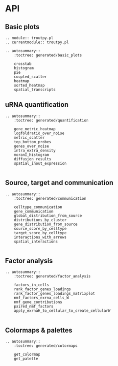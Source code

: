 # API

## Basic plots

```{eval-rst}
.. module:: troutpy.pl
.. currentmodule:: troutpy.pl

.. autosummary::
    :toctree: generated/basic_plots
    
    crosstab
    histogram
    pie
    coupled_scatter
    heatmap
    sorted_heatmap
    spatial_transcripts
```

## uRNA quantification

```{eval-rst}
.. autosummary::
    :toctree: generated/quantification
    
    gene_metric_heatmap
    logfoldratio_over_noise
    metric_scatter
    top_bottom_probes
    genes_over_noise
    intra_extra_density
    moranI_histogram
    diffusion_results
    spatial_inout_expression
    
```




## Source, target and communication

```{eval-rst}
.. autosummary::
    :toctree: generated/communication
    
    celltype_communication
    gene_communication
    global_distribution_from_source
    distributions_by_cluster
    gene_distribution_from_source
    source_score_by_celltype
    target_score_by_celltype
    interactions_with_arrows
    spatial_interactions
    
```

## Factor analysis

```{eval-rst}
.. autosummary::
    :toctree: generated/factor_analysis
    
    factors_in_cells
    rank_factor_genes_loadings
    rank_factor_genes_loadings_matrixplot
    nmf_factors_exrna_cells_W
    nmf_gene_contributions
    paired_nmf_factors
    apply_exrnaH_to_cellular_to_create_cellularW
 
```


## Colormaps & palettes

```{eval-rst}
.. autosummary::
    :toctree: generated/colormaps

    get_colormap
    get_palette
```



